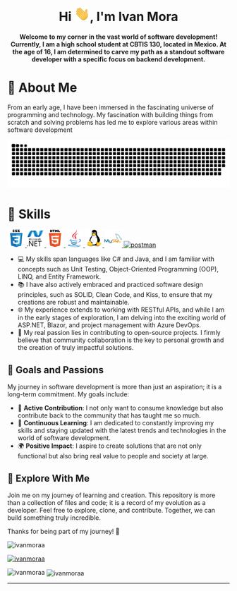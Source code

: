 <div align="center">
<h1 align="center">Hi <img width="35" src="https://github.com/1999AZZAR/1999AZZAR/blob/main/resources/img/waving.gif">, I'm Ivan Mora</h1>
<h4 align="center">Welcome to my corner in the vast world of software development! Currently, I am a high school student at CBTIS 130, located in Mexico. At the age of 16, I am determined to carve my path as a standout software developer with a specific focus on backend development.
<a</h4>
</div>

# 💫 About Me
From an early age, I have been immersed in the fascinating universe of programming and technology. My fascination with building things from scratch and solving problems has led me to explore various areas within software development

<div align="center">
  <a href="https://1999azzar.github.io/1999AZZAR/">
  <img  src="https://github.com/1999AZZAR/1999AZZAR/blob/main/resources/img/grid-snake.svg"
       alt="snake" /></a>
</div>

# 🧠 Skills

<p align="left"> <a href="https://www.w3schools.com/css/" target="_blank" rel="noreferrer"> <img src="https://raw.githubusercontent.com/devicons/devicon/master/icons/css3/css3-original-wordmark.svg" alt="css3" width="40" height="40"/> </a> <a href="https://dotnet.microsoft.com/" target="_blank" rel="noreferrer"> <img src="https://raw.githubusercontent.com/devicons/devicon/master/icons/dot-net/dot-net-original-wordmark.svg" alt="dotnet" width="40" height="40"/> </a> <a href="https://www.w3.org/html/" target="_blank" rel="noreferrer"> <img src="https://raw.githubusercontent.com/devicons/devicon/master/icons/html5/html5-original-wordmark.svg" alt="html5" width="40" height="40"/> </a> <a href="https://www.java.com" target="_blank" rel="noreferrer"> <img src="https://raw.githubusercontent.com/devicons/devicon/master/icons/java/java-original.svg" alt="java" width="40" height="40"/> </a> <a href="https://www.linux.org/" target="_blank" rel="noreferrer"> <img src="https://raw.githubusercontent.com/devicons/devicon/master/icons/linux/linux-original.svg" alt="linux" width="40" height="40"/> </a> <a href="https://www.mysql.com/" target="_blank" rel="noreferrer"> <img src="https://raw.githubusercontent.com/devicons/devicon/master/icons/mysql/mysql-original-wordmark.svg" alt="mysql" width="40" height="40"/> </a> <a href="https://postman.com" target="_blank" rel="noreferrer"> <img src="https://www.vectorlogo.zone/logos/getpostman/getpostman-icon.svg" alt="postman" width="40" height="40"/> </a> </p>

- 💻 My skills span languages like C# and Java, and I am familiar with concepts such as Unit Testing, Object-Oriented Programming (OOP), LINQ, and Entity Framework.
- 📚 I have also actively embraced and practiced software design principles, such as SOLID, Clean Code, and Kiss, to ensure that my creations are robust and maintainable.
- 🌐 My experience extends to working with RESTful APIs, and while I am in the early stages of exploration, I am delving into the exciting world of ASP.NET, Blazor, and project management with Azure DevOps.
- 🚀 My real passion lies in contributing to open-source projects. I firmly believe that community collaboration is the key to personal growth and the creation of truly impactful solutions.

## 🏁 Goals and Passions
My journey in software development is more than just an aspiration; it is a long-term commitment. My goals include:

- 🚀 **Active Contribution**: I not only want to consume knowledge but also contribute back to the community that has taught me so much.
- 🧠 **Continuous Learning**: I am dedicated to constantly improving my skills and staying updated with the latest trends and technologies in the world of software development.
- 🌍 **Positive Impact**: I aspire to create solutions that are not only functional but also bring real value to people and society at large.

## 🔎 Explore With Me
Join me on my journey of learning and creation. This repository is more than a collection of files and code; it is a record of my evolution as a developer. Feel free to explore, clone, and contribute. Together, we can build something truly incredible.

Thanks for being part of my journey! 🚀
<p align="left"> <img src="https://komarev.com/ghpvc/?username=ivanmoraa&label=Profile%20views&color=0e75b6&style=flat" alt="ivanmoraa" /> </p>

<p align="left"> <a href="https://github.com/ryo-ma/github-profile-trophy"><img src="https://github-profile-trophy.vercel.app/?username=ivanmoraa" alt="ivanmoraa" /></a> </p>

<p><img align="left" src="https://github-readme-stats.vercel.app/api/top-langs?username=ivanmoraa&show_icons=true&locale=en&layout=compact" alt="ivanmoraa" /></p>

<p>&nbsp;<img align="center" src="https://github-readme-stats.vercel.app/api?username=ivanmoraa&show_icons=true&locale=en" alt="ivanmoraa" /></p>

-----
